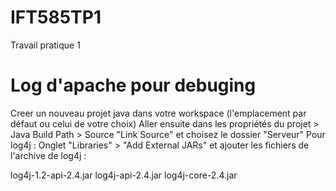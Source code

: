 # IFT585TP1
Travail pratique 1

# Log d'apache pour debuging
Creer un nouveau projet java dans votre workspace (l'emplacement par défaut ou celui de votre choix) Aller ensuite dans les propriétés du projet > Java Build Path > Source "Link Source" et choisez le dossier "Serveur" Pour log4j : Onglet "Libraries" > "Add External JARs" et ajouter les fichiers de l'archive de log4j :

log4j-1.2-api-2.4.jar
log4j-api-2.4.jar
log4j-core-2.4.jar

